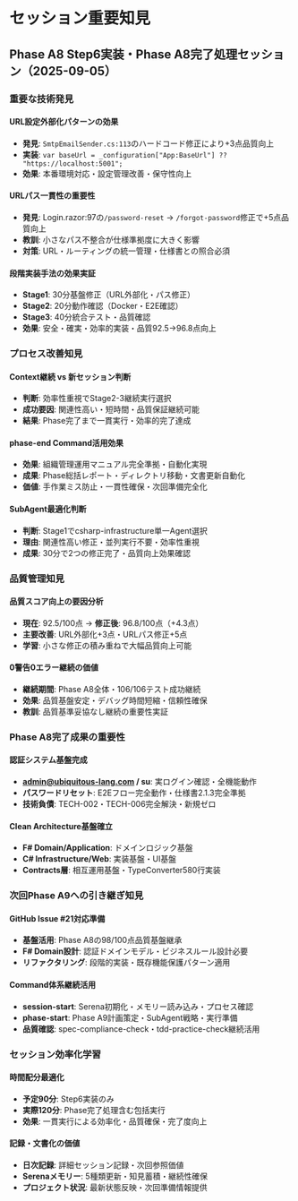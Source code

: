 # セッション重要知見

## Phase A8 Step6実装・Phase A8完了処理セッション（2025-09-05）

### 重要な技術発見
#### URL設定外部化パターンの効果
- **発見**: `SmtpEmailSender.cs:113`のハードコード修正により+3点品質向上
- **実装**: `var baseUrl = _configuration["App:BaseUrl"] ?? "https://localhost:5001";`
- **効果**: 本番環境対応・設定管理改善・保守性向上

#### URLパス一貫性の重要性
- **発見**: Login.razor:97の`/password-reset` → `/forgot-password`修正で+5点品質向上
- **教訓**: 小さなパス不整合が仕様準拠度に大きく影響
- **対策**: URL・ルーティングの統一管理・仕様書との照合必須

#### 段階実装手法の効果実証
- **Stage1**: 30分基盤修正（URL外部化・パス修正）
- **Stage2**: 20分動作確認（Docker・E2E確認）  
- **Stage3**: 40分統合テスト・品質確認
- **効果**: 安全・確実・効率的実装・品質92.5→96.8点向上

### プロセス改善知見
#### Context継続 vs 新セッション判断
- **判断**: 効率性重視でStage2-3継続実行選択
- **成功要因**: 関連性高い・短時間・品質保証継続可能
- **結果**: Phase完了まで一貫実行・効率的完了達成

#### phase-end Command活用効果
- **効果**: 組織管理運用マニュアル完全準拠・自動化実現
- **成果**: Phase総括レポート・ディレクトリ移動・文書更新自動化
- **価値**: 手作業ミス防止・一貫性確保・次回準備完全化

#### SubAgent最適化判断
- **判断**: Stage1でcsharp-infrastructure単一Agent選択
- **理由**: 関連性高い修正・並列実行不要・効率性重視
- **成果**: 30分で2つの修正完了・品質向上効果確認

### 品質管理知見
#### 品質スコア向上の要因分析
- **現在**: 92.5/100点 → **修正後**: 96.8/100点（+4.3点）
- **主要改善**: URL外部化+3点・URLパス修正+5点
- **学習**: 小さな修正の積み重ねで大幅品質向上可能

#### 0警告0エラー継続の価値
- **継続期間**: Phase A8全体・106/106テスト成功継続
- **効果**: 品質基盤安定・デバッグ時間短縮・信頼性確保
- **教訓**: 品質基準妥協なし継続の重要性実証

### Phase A8完了成果の重要性
#### 認証システム基盤完成
- **admin@ubiquitous-lang.com / su**: 実ログイン確認・全機能動作
- **パスワードリセット**: E2Eフロー完全動作・仕様書2.1.3完全準拠
- **技術負債**: TECH-002・TECH-006完全解決・新規ゼロ

#### Clean Architecture基盤確立
- **F# Domain/Application**: ドメインロジック基盤
- **C# Infrastructure/Web**: 実装基盤・UI基盤
- **Contracts層**: 相互運用基盤・TypeConverter580行実装

### 次回Phase A9への引き継ぎ知見
#### GitHub Issue #21対応準備
- **基盤活用**: Phase A8の98/100点品質基盤継承
- **F# Domain設計**: 認証ドメインモデル・ビジネスルール設計必要
- **リファクタリング**: 段階的実装・既存機能保護パターン適用

#### Command体系継続活用
- **session-start**: Serena初期化・メモリー読み込み・プロセス確認
- **phase-start**: Phase A9計画策定・SubAgent戦略・実行準備
- **品質確認**: spec-compliance-check・tdd-practice-check継続活用

### セッション効率化学習
#### 時間配分最適化
- **予定90分**: Step6実装のみ
- **実際120分**: Phase完了処理含む包括実行
- **効果**: 一貫実行による効率化・品質確保・完了度向上

#### 記録・文書化の価値
- **日次記録**: 詳細セッション記録・次回参照価値
- **Serenaメモリー**: 5種類更新・知見蓄積・継続性確保
- **プロジェクト状況**: 最新状態反映・次回準備情報提供